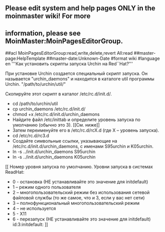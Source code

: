 ## Please edit system and help pages ONLY in the moinmaster wiki! For more
## information, please see MoinMaster:MoinPagesEditorGroup.
##acl MoinPagesEditorGroup:read,write,delete,revert All:read
##master-page:HelpTemplate
##master-date:Unknown-Date
#format wiki
#language en
'''Как установить скрипты запуска Urchin на Red``Hat?'''


При установке Urchin создается специальный скрипт запуска. Он называется "urchin\_daemons" и находится в каталоге util программы Urchin. "/path/to/urchin/util/"

Скопируйте этот скрипт в каталог /etc/rc.d/init.d/.
  * cd /path/to/urchin/util
  * cp urchin\_daemons /etc/rc.d/init.d/
  * chmod +x /etc/rc.d/init.d/urchin\_daemons
  * Найдите файл /etc/inittab и определите уровень запуска по умолчанию (обычно это 3). [[См. ниже]]
  * Затем переименуйте его в /etc/rc.d/rcX.d (где X – уровень запуска).
  * cd /etc/rc.d/rc3.d
  * Создайте символьные ссылки, указывающие на /etc/rc.d/init.d/urchin\_daemons, с именами S95urchin и K05urchin.
  * ln -s ../init.d/urchin\_daemons S95urchin
  * ln -s ../init.d/urchin\_daemons K05urchin

[[ Номер уровня запуска по умолчанию. Уровни запуска в системах ReadHat:
  * 0 - остановка (НЕ устанавливайте это значение для initdefault)
  * 1 – режим одного пользователя
  * 2 – многопользовательский режим без использования сетевой файловой службы (то же самое, что и 3, если у вас нет сети)
  * 3 – полнофункциональный многопользовательский режим
  * 4 – не используется
  * 5 - X11
  * 6 - перезапуск (НЕ устанавливайте это значение для initdefault)
id:3:initdefault:
]]